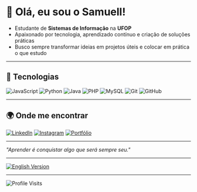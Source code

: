 # 👋 Olá, eu sou o Samuell!

- Estudante de **Sistemas de Informação** na **UFOP**  
- Apaixonado por tecnologia, aprendizado contínuo e criação de soluções práticas  
- Busco sempre transformar ideias em projetos úteis e colocar em prática o que estudo  

---

## 🔧 Tecnologias 
![JavaScript](https://img.shields.io/badge/-JavaScript-F7DF1E?logo=javascript&logoColor=000)
![Python](https://img.shields.io/badge/-Python-3776AB?logo=python&logoColor=fff)
![Java](https://img.shields.io/badge/-Java-007396?logo=java&logoColor=fff)
![PHP](https://img.shields.io/badge/-PHP-777BB4?logo=php&logoColor=fff)
![MySQL](https://img.shields.io/badge/-MySQL-4479A1?logo=mysql&logoColor=fff)
![Git](https://img.shields.io/badge/-Git-black?style=flat-square&logo=git)
![GitHub](https://img.shields.io/badge/-GitHub-181717?style=flat-square&logo=github)

---

## 🌍 Onde me encontrar
[![LinkedIn](https://img.shields.io/badge/-LinkedIn-0A66C2?logo=linkedin&logoColor=fff)](https://www.linkedin.com/in/samuell-aguiar/)  [![Instagram](https://img.shields.io/badge/-Instagram-E4405F?logo=instagram&logoColor=fff)](https://www.instagram.com/samuell.ag/) [![Portfólio](https://img.shields.io/badge/-Portfólio-000?logo=firefox&logoColor=fff)](https://samuellaguiar.vercel.app/)  

---

*"Aprender é conquistar algo que será sempre seu."*

---

[![English Version](https://img.shields.io/badge/🌐-Read%20in%20English-blue)](https://github.com/SamuellAguiar/README_en)

---

![Profile Visits](https://img.shields.io/endpoint?url=https://yasinkalkan.com/api/githubvisitorstats/track/?user=SamuellAguiar)
